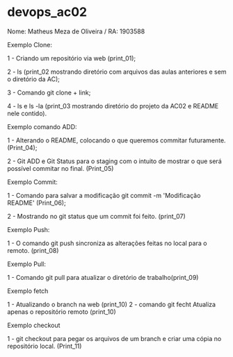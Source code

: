 # devops_ac02

Nome: Matheus Meza de Oliveira / RA: 1903588

Exemplo Clone:

1 - Criando um repositório via web (print_01);

2 - ls (print_02 mostrando diretório com arquivos das aulas anteriores e sem o diretório da AC);

3 - Comando git clone + link;

4 - ls e ls -la (print_03 mostrando diretório do projeto da AC02 e README nele contido).

Exemplo comando ADD:

1 - Alterando o README, colocando o que queremos commitar futuramente. (Print_04);

2 - Git ADD e Git Status para o staging com o intuito de mostrar o que será possível commitar no final. (Print_05)

Exemplo Commit:

1 - Comando para salvar a modificação git commit -m 'Modificação README' (Print_06);

2 - Mostrando no git status que um commit foi feito. (print_07)

Exemplo Push:

1 - O comando git push sincroniza as alterações feitas no local para o remoto. (print_08)


Exemplo Pull:

1 - Comando git pull para atualizar o diretório de trabalho(print_09)


Exemplo fetch 

1 - Atualizando o branch na web (print_10)
2 - comando git fecht Atualiza apenas o repositório remoto  (print_10)

Exemplo checkout

1 - git checkout para pegar os arquivos de um branch e criar uma cópia no repositório local. (Print_11)






